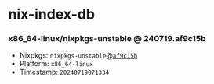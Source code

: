 # nix-index-db
### x86_64-linux/nixpkgs-unstable @ 240719.af9c15b
- Nixpkgs: `nixpkgs-unstable`@[`af9c15b`](https://github.com/NixOS/nixpkgs/commit/af9c15bc7a314c226d7d5d85e159f7a73e8d9fae)
- Platform: `x86_64-linux`
- Timestamp: `20240719071334`
